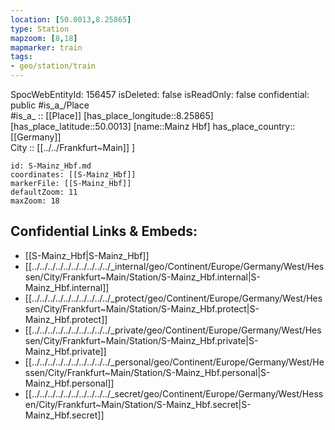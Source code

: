 ```yaml
---
location: [50.0013,8.25865] 
type: Station 
mapzoom: [8,18] 
mapmarker: train 
tags:
- geo/station/train
---
```

SpocWebEntityId: 156457
isDeleted: false
isReadOnly: false
confidential: public
#is_a_/Place  
#is_a_ :: [[Place]] 
[has_place_longitude::8.25865] 
[has_place_latitude::50.0013] 
[name::Mainz Hbf] 
has_place_country:: [[Germany]]  
City :: [[../../Frankfurt~Main]] ] 


```leaflet
id: S-Mainz_Hbf.md
coordinates: [[S-Mainz_Hbf]] 
markerFile: [[S-Mainz_Hbf]] 
defaultZoom: 11 
maxZoom: 18
```


## Confidential Links & Embeds: 
- [[S-Mainz_Hbf|S-Mainz_Hbf]] 
- [[../../../../../../../../../../_internal/geo/Continent/Europe/Germany/West/Hessen/City/Frankfurt~Main/Station/S-Mainz_Hbf.internal|S-Mainz_Hbf.internal]] 
- [[../../../../../../../../../../_protect/geo/Continent/Europe/Germany/West/Hessen/City/Frankfurt~Main/Station/S-Mainz_Hbf.protect|S-Mainz_Hbf.protect]] 
- [[../../../../../../../../../../_private/geo/Continent/Europe/Germany/West/Hessen/City/Frankfurt~Main/Station/S-Mainz_Hbf.private|S-Mainz_Hbf.private]] 
- [[../../../../../../../../../../_personal/geo/Continent/Europe/Germany/West/Hessen/City/Frankfurt~Main/Station/S-Mainz_Hbf.personal|S-Mainz_Hbf.personal]] 
- [[../../../../../../../../../../_secret/geo/Continent/Europe/Germany/West/Hessen/City/Frankfurt~Main/Station/S-Mainz_Hbf.secret|S-Mainz_Hbf.secret]] 
